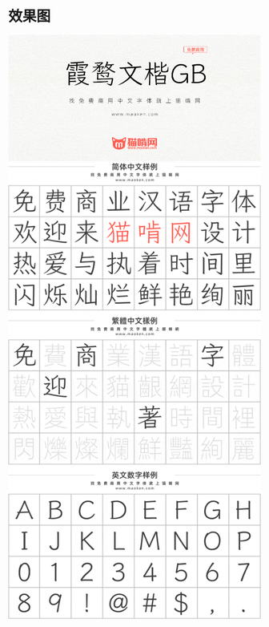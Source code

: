 # 效果图

![效果图](maoken01_%E7%8C%AB%E5%95%83%E7%BD%91.gif)
![效果图](maoken03_%E7%8C%AB%E5%95%83%E7%BD%91.gif)